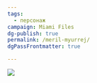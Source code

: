 ```yaml
---
tags:
  - персонаж
campaign: Miami Files
dg-publish: true
permalink: /meril-myurrej/
dgPassFrontmatter: true

---
```



![](https://foundry.owlbeardm.com/dresden/editor.webp)